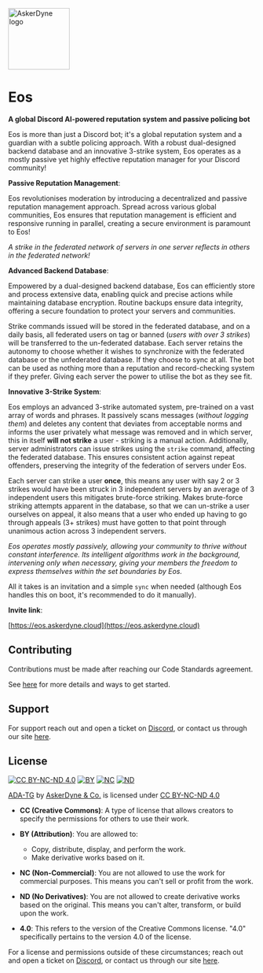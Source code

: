 <img src="https://cdn.discordapp.com/attachments/1155955661209874492/1192586338386587648/logo-1024x1024_1.png?ex=65a99d94&is=65972894&hm=ed7f80b0bf263f6f29a777e19c521387e439fee43805bb5d5b5ac2841bea37ea" alt="AskerDyne logo" width="125" height="125">

# Eos

**A global Discord AI-powered reputation system and passive policing bot**

Eos is more than just a Discord bot; it's a global reputation system and a guardian with a subtle policing approach. With a robust dual-designed backend database and an innovative 3-strike system, Eos operates as a mostly passive yet highly effective reputation manager for your Discord community!

**Passive Reputation Management**:

Eos revolutionises moderation by introducing a decentralized and passive reputation management approach. Spread across various global communities, Eos ensures that reputation management is efficient and responsive running in parallel, creating a secure environment is paramount to Eos!

*A strike in the federated network of servers in one server reflects in others in the federated network!*

**Advanced Backend Database**:

Empowered by a dual-designed backend database, Eos can efficiently store and process extensive data, enabling quick and precise actions while maintaining database encryption. Routine backups ensure data integrity, offering a secure foundation to protect your servers and communities.

Strike commands issued will be stored in the federated database, and on a daily basis, all federated users on tag or banned (*users with over 3 strikes*) will be transferred to the un-federated database. Each server retains the autonomy to choose whether it wishes to synchronize with the federated database or the unfederated database. If they choose to sync at all. The bot can be used as nothing more than a reputation and record-checking system if they prefer. Giving each server the power to utilise the bot as they see fit.

**Innovative 3-Strike System**:

Eos employs an advanced 3-strike automated system, pre-trained on a vast array of words and phrases. It passively scans messages (*without logging them*) and deletes any content that deviates from acceptable norms and informs the user privately what message was removed and in which server, this in itself **will not strike** a user - striking is a manual action. Additionally, server administrators can issue strikes using the `strike` command, affecting the federated database. This ensures consistent action against repeat offenders, preserving the integrity of the federation of servers under Eos.

Each server can strike a user **once**, this means any user with say 2 or 3 strikes would have been struck in 3 independent servers by an average of 3 independent users this mitigates brute-force striking. Makes brute-force striking attempts apparent in the database, so that we can un-strike a user ourselves on appeal, it also means that a user who ended up having to go through appeals (3+ strikes) must have gotten to that point through unanimous action across 3 independent servers.

*Eos operates mostly passively, allowing your community to thrive without constant interference. Its intelligent algorithms work in the background, intervening only when necessary, giving your members the freedom to express themselves within the set boundaries by Eos.*

All it takes is an invitation and a simple `sync` when needed (although Eos handles this on boot, it's recommended to do it manually).

**Invite link**:

[https://eos.askerdyne.cloud](https://eos.askerdyne.cloud)

## Contributing

Contributions must be made after reaching our Code Standards agreement.

See [here](https://askerdyne.com/code-standards) for more details and ways to get started.

## Support

For support reach out and open a ticket on [Discord](https://discord.askerdyne.com), or contact us through our site [here](https://askerdyne.com).

## License

[![CC BY-NC-ND 4.0](https://mirrors.creativecommons.org/presskit/icons/cc.svg?ref=chooser-v1)](http://creativecommons.org/licenses/by-nc-nd/4.0/?ref=chooser-v1) [![BY](https://mirrors.creativecommons.org/presskit/icons/by.svg?ref=chooser-v1)](http://creativecommons.org/licenses/by-nc-nd/4.0/?ref=chooser-v1) [![NC](https://mirrors.creativecommons.org/presskit/icons/nc.svg?ref=chooser-v1)](http://creativecommons.org/licenses/by-nc-nd/4.0/?ref=chooser-v1) [![ND](https://mirrors.creativecommons.org/presskit/icons/nd.svg?ref=chooser-v1)](http://creativecommons.org/licenses/by-nc-nd/4.0/?ref=chooser-v1)

[ADA-TG](https://labs.askerdyne.com/) by [AskerDyne & Co.](https://askerdyne.com) is licensed under [CC BY-NC-ND 4.0](http://creativecommons.org/licenses/by-nc-nd/4.0/?ref=chooser-v1)

- **CC (Creative Commons)**: A type of license that allows creators to specify the permissions for others to use their work.

- **BY (Attribution)**: You are allowed to:
  - Copy, distribute, display, and perform the work.
  - Make derivative works based on it.

- **NC (Non-Commercial)**: You are not allowed to use the work for commercial purposes. This means you can't sell or profit from the work.

- **ND (No Derivatives)**: You are not allowed to create derivative works based on the original. This means you can't alter, transform, or build upon the work.

- **4.0**: This refers to the version of the Creative Commons license. "4.0" specifically pertains to the version 4.0 of the license.

For a license and permissions outside of these circumstances; reach out and open a ticket on [Discord](https://discord.askerdyne.com), or contact us through our site [here](https://askerdyne.com).
